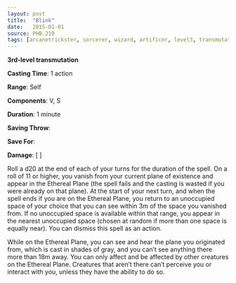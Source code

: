 ```yaml
---
layout: post
title:  "Blink"
date:   2015-01-01
source: PHB.219
tags: [arcanetrickster, sorcerer, wizard, artificer, level3, transmutation]
---
```


**3rd-level transmutation**

**Casting Time**: 1 action

**Range**: Self

**Components**: V, S

**Duration**: 1 minute

**Saving Throw**:

**Save For**:

**Damage**: [ ]

Roll a d20 at the end of each of your turns for the duration of the spell. On a roll of 11 or higher, you vanish from your current plane of existence and appear in the Ethereal Plane (the spell fails and the casting is wasted if you were already on that plane). At the start of your next turn, and when the spell ends if you are on the Ethereal Plane, you return to an unoccupied space of your choice that you can see within 3m of the space you vanished from. If no unoccupied space is available within that range, you appear in the nearest unoccupied space (chosen at random if more than one space is equally near). You can dismiss this spell as an action.

While on the Ethereal Plane, you can see and hear the plane you originated from, which is cast in shades of gray, and you can’t see anything there more than 18m away. You can only affect and be affected by other creatures on the Ethereal Plane. Creatures that aren’t there can’t perceive you or interact with you, unless they have the ability to do so.
